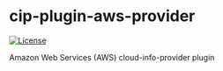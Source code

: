 # cip-plugin-aws-provider

[![License](https://img.shields.io/badge/License-Apache%202.0-blue.svg)](https://opensource.org/licenses/Apache-2.0)

Amazon Web Services (AWS) cloud-info-provider plugin
